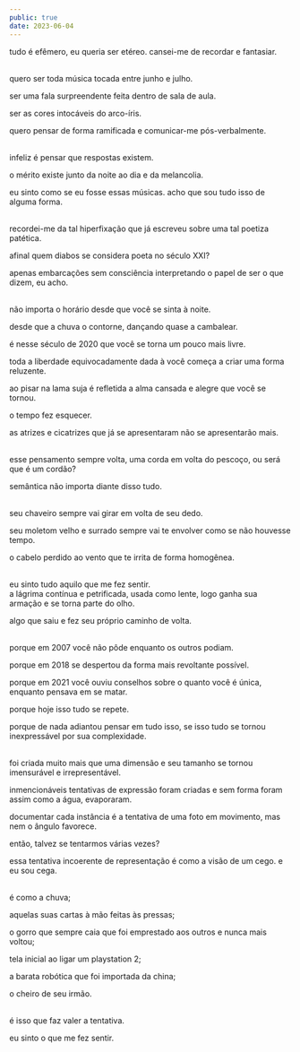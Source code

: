 ```yaml
---
public: true
date: 2023-06-04
---
```


tudo é efêmero, eu queria ser etéreo. cansei-me de recordar e fantasiar.

<br/>
quero ser toda música tocada entre junho e julho.

ser uma fala surpreendente feita dentro de sala de aula.

ser as cores intocáveis do arco-íris.

quero pensar de forma ramificada e comunicar-me pós-verbalmente.

<br/>
infeliz é pensar que respostas existem.

o mérito existe junto da noite ao dia e da melancolia.

eu sinto como se eu fosse essas músicas. acho que sou tudo isso de alguma forma.

<br/>
recordei-me da tal hiperfixação que já escreveu sobre uma tal poetiza patética.

afinal quem diabos se considera poeta no século XXI?

apenas embarcações sem consciência interpretando o papel de ser o que dizem, eu acho.

<br/>
não importa o horário desde que você se sinta à noite.

desde que a chuva o contorne, dançando quase a cambalear.

é nesse século de 2020 que você se torna um pouco mais livre.

toda a liberdade equivocadamente dada à você começa a criar uma forma reluzente.

ao pisar na lama suja é refletida a alma cansada e alegre que você se tornou.

o tempo fez esquecer.

as atrizes e cicatrizes que já se apresentaram não se apresentarão mais.

<br/>
esse pensamento sempre volta, uma corda em volta do pescoço, ou será que é um cordão?

semântica não importa diante disso tudo.

<br/>
seu chaveiro sempre vai girar em volta de seu dedo.

seu moletom velho e surrado sempre vai te envolver como se não houvesse tempo.

o cabelo perdido ao vento que te irrita de forma homogênea.

<br/>
eu sinto tudo aquilo que me fez sentir.

<br/>
a lágrima contínua e petrificada, usada como lente, logo ganha sua armação e se torna parte do olho.

algo que saiu e fez seu próprio caminho de volta.

<br/>
porque em 2007 você não pôde enquanto os outros podiam.

porque em 2018 se despertou da forma mais revoltante possível.

porque em 2021 você ouviu conselhos sobre o quanto você é única, enquanto pensava em se matar.

porque hoje isso tudo se repete.

porque de nada adiantou pensar em tudo isso, se isso tudo se tornou inexpressável por sua complexidade.

<br/>
foi criada muito mais que uma dimensão e seu tamanho se tornou imensurável e irrepresentável.

inmencionáveis tentativas de expressão foram criadas e sem forma foram assim como a água, evaporaram.

documentar cada instância é a tentativa de uma foto em movimento, mas nem o ângulo favorece.

então, talvez se tentarmos várias vezes?

essa tentativa incoerente de representação é como a visão de um cego. e eu sou cega.

<br/>
é como a chuva;

aquelas suas cartas à mão feitas às pressas;

o gorro que sempre caia que foi emprestado aos outros e nunca mais voltou;

tela inicial ao ligar um playstation 2;

a barata robótica que foi importada da china;

o cheiro de seu irmão.

<br/>
é isso que faz valer a tentativa.

eu sinto o que me fez sentir.
